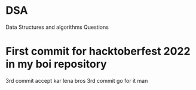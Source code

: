# DSA
Data Structures and algorithms Questions
# First commit for hacktoberfest 2022 in my boi repository
3rd commit accept kar lena bros
3rd commit go for it man
